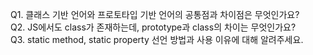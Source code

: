 Q1. 클래스 기반 언어와 프로토타입 기반 언어의 공통점과 차이점은 무엇인가요?  
Q2. JS에서도 class가 존재하는데, prototype과 class의 차이는 무엇인가요?  
Q3. static method, static property 선언 방법과 사용 이유에 대해 알려주세요.
